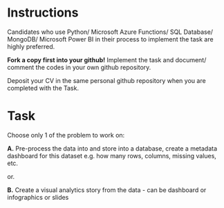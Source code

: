 # Instructions
Candidates who use Python/ Microsoft Azure Functions/ SQL Database/ MongoDB/ Microsoft Power BI in their process to implement the task are highly preferred. 

**Fork a copy first into your github!** Implement the task and document/ comment the codes in your own github repository.

Deposit your CV in the same personal github repository when you are completed with the Task.

# Task
Choose only 1 of the problem to work on:

**A.** Pre-process the data into and store into a database, create a metadata dashboard for this dataset e.g. how many rows, columns, missing values, etc.

or.

**B.** Create a visual analytics story from the data - can be dashboard or infographics or slides
